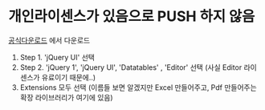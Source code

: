 # 개인라이센스가 있음으로 PUSH 하지 않음

[공식다운로드](https://datatables.net/download/) 에서 다운로드

1. Step 1. 'jQuery UI' 선택
2. Step 2. 'jQuery 1', 'jQuery UI', 'Datatables' , 'Editor' 선택 (사실 Editor 라이센스가 유료이기 때문에..)
3. Extensions 모두 선택 (이름들 보면 알겠지만 Excel 만들어주고, Pdf 만들어주는 확장 라이브러리가 여기에 있음)